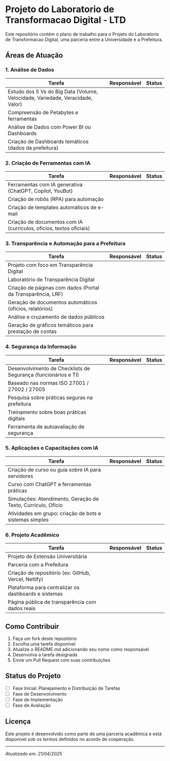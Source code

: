 # Projeto do Laboratorio de Transformacao Digital - LTD

Este repositório contém o plano de trabalho para o Projeto do Laboratorio de Transformacao Digital, uma parceria entre a Universidade e a Prefeitura.

## Áreas de Atuação

### 1. Análise de Dados
| Tarefa | Responsável | Status |
|--------|-------------|--------|
| Estudo dos 5 Vs do Big Data (Volume, Velocidade, Variedade, Veracidade, Valor) | | |
| Compreensão de Petabytes e ferramentas | | |
| Análise de Dados com Power BI ou Dashboards | | |
| Criação de Dashboards temáticos (dados da prefeitura) | | |

### 2. Criação de Ferramentas com IA
| Tarefa | Responsável | Status |
|--------|-------------|--------|
| Ferramentas com IA generativa (ChatGPT, Copilot, YouBot) | | |
| Criação de robôs (RPA) para automação | | |
| Criação de templates automáticos de e-mail | | |
| Criação de documentos com IA (currículos, ofícios, textos oficiais) | | |

### 3. Transparência e Automação para a Prefeitura
| Tarefa | Responsável | Status |
|--------|-------------|--------|
| Projeto com foco em Transparência Digital | | |
| Laboratório de Transparência Digital | | |
| Criação de páginas com dados (Portal da Transparência, LRF) | | |
| Geração de documentos automáticos (ofícios, relatórios) | | |
| Análise e cruzamento de dados públicos | | |
| Geração de gráficos temáticos para prestação de contas | | |

### 4. Segurança da Informação
| Tarefa | Responsável | Status |
|--------|-------------|--------|
| Desenvolvimento de Checklists de Segurança (funcionários e TI) | | |
| Baseado nas normas ISO 27001 / 27002 / 27005 | | |
| Pesquisa sobre práticas seguras na prefeitura | | |
| Treinamento sobre boas práticas digitais | | |
| Ferramenta de autoavaliação de segurança | | |

### 5. Aplicações e Capacitações com IA
| Tarefa | Responsável | Status |
|--------|-------------|--------|
| Criação de curso ou guia sobre IA para servidores | | |
| Curso com ChatGPT e ferramentas práticas | | |
| Simulações: Atendimento, Geração de Texto, Currículo, Ofício | | |
| Atividades em grupo: criação de bots e sistemas simples | | |

### 6. Projeto Acadêmico
| Tarefa | Responsável | Status |
|--------|-------------|--------|
| Projeto de Extensão Universitária | | |
| Parceria com a Prefeitura | | |
| Criação de repositório (ex: GitHub, Vercel, Netlify) | | |
| Plataforma para centralizar os dashboards e sistemas | | |
| Página pública de transparência com dados reais | | |

## Como Contribuir

1. Faça um fork deste repositório
2. Escolha uma tarefa disponível
3. Atualize o README.md adicionando seu nome como responsável
4. Desenvolva a tarefa designada
5. Envie um Pull Request com suas contribuições

## Status do Projeto

- [ ] Fase Inicial: Planejamento e Distribuição de Tarefas
- [ ] Fase de Desenvolvimento
- [ ] Fase de Implementação
- [ ] Fase de Avaliação

## Licença

Este projeto é desenvolvido como parte de uma parceria acadêmica e está disponível sob os termos definidos no acordo de cooperação.

---

*Atualizado em: 21/04/2025*
